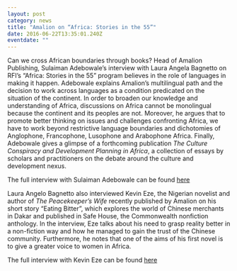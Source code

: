 ```yaml
---
layout: post
category: news
title: "Amalion on “Africa: Stories in the 55”"
date: 2016-06-22T13:35:01.240Z
eventdate: ""
---
```

Can we cross African boundaries through books? Head of Amalion Publishing, Sulaiman Adebowale’s interview with Laura Angela Bagnetto on RFI’s “Africa: Stories in the 55” program believes in the role of languages in making it happen. Adebowale explains Amalion’s multilingual path and the decision to work across languages as a condition predicated on the situation of the continent. In order to broaden our knowledge and understanding of Africa, discussions on Africa cannot be monolingual because the continent and its peoples are not. Moreover, he argues that to promote better thinking on issues and challenges confronting Africa, we have to work beyond restrictive language boundaries and dichotomies of Anglophone, Francophone, Lusophone and Arabophone Africa. Finally, Adebowale gives a glimpse of a forthcoming publication *The Culture Conspiracy and Development Planning in Africa*, a collection of essays by scholars and practitioners on the debate around the culture and development nexus.

The full interview with Sulaiman Adebowale can be found [here](https://soundcloud.com/radiofranceinternationale/crossing-african-boundaries-through-books-suliaman-adebowale-head-of-amalion-publishing "Amalion on crossing boundaries")

Laura Angelo Bagnetto also interviewed Kevin Eze, the Nigerian novelist and author of *The Peacekeeper’s Wife* recently published by Amalion on his short story “Eating Bitter”, which explores the world of Chinese merchants in Dakar and published in Safe House, the Commonwealth nonfiction anthology. In the interview, Eze talks about his need to grasp reality better in a non-fiction way and how he managed to gain the trust of the Chinese community. Furthermore, he notes that one of the aims of his first novel is to give a greater voice to women in Africa.

The full interview with Kevin Eze can be found [here](https://soundcloud.com/radiofranceinternationale/author-kevin-eze-explores-the-world-of-chinese-merchants-in-dakar-in-safe-house-story-collectionn "Amalion's Kevin Eze")